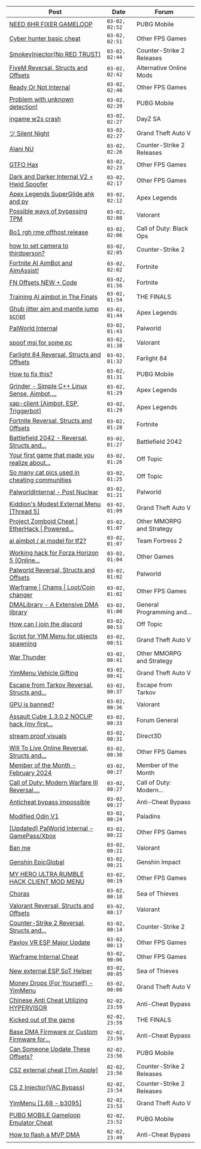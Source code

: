 |Post|Date|Forum|
|----|----|-----|
|[NEED 6HR FIXER GAMELOOP](https://www.unknowncheats.me/forum/pubg-mobile/622040-6hr-fixer-gameloop.html)|`03-02, 02:52`|PUBG Mobile|
|[Cyber hunter basic cheat](https://www.unknowncheats.me/forum/other-fps-games/592663-cyber-hunter-basic-cheat.html)|`03-02, 02:51`|Other FPS Games|
|[SmokeyInjector(No RED TRUST)](https://www.unknowncheats.me/forum/counter-strike-2-releases/600008-smokeyinjector-red-trust.html)|`03-02, 02:44`|Counter-Strike 2 Releases|
|[FiveM Reversal, Structs and Offsets](https://www.unknowncheats.me/forum/alternative-online-mods/340232-fivem-reversal-structs-offsets.html)|`03-02, 02:42`|Alternative Online Mods|
|[Ready Or Not Internal](https://www.unknowncheats.me/forum/other-fps-games/482944-ready-internal.html)|`03-02, 02:40`|Other FPS Games|
|[Problem with unknown detection!](https://www.unknowncheats.me/forum/pubg-mobile/620367-unknown-detection.html)|`03-02, 02:39`|PUBG Mobile|
|[ingame w2s crash](https://www.unknowncheats.me/forum/dayz-sa/622034-ingame-w2s-crash.html)|`03-02, 02:27`|DayZ SA|
|[ツ Silent Night](https://www.unknowncheats.me/forum/grand-theft-auto-v/604599-silent-night.html)|`03-02, 02:27`|Grand Theft Auto V|
|[Alani NU](https://www.unknowncheats.me/forum/counter-strike-2-releases/620010-alani-nu.html)|`03-02, 02:26`|Counter-Strike 2 Releases|
|[GTFO Hax](https://www.unknowncheats.me/forum/other-fps-games/518895-gtfo-hax.html)|`03-02, 02:23`|Other FPS Games|
|[Dark and Darker Internal V2 + Hwid Spoofer](https://www.unknowncheats.me/forum/other-fps-games/618587-dark-darker-internal-v2-hwid-spoofer.html)|`03-02, 02:17`|Other FPS Games|
|[Apex Legends SuperGlide ahk and py](https://www.unknowncheats.me/forum/apex-legends/615980-apex-legends-superglide-ahk-py.html)|`03-02, 02:12`|Apex Legends|
|[Possible ways of bypassing TPM](https://www.unknowncheats.me/forum/valorant/622031-bypassing-tpm.html)|`03-02, 02:08`|Valorant|
|[Bo1 rgh rme offhost release](https://www.unknowncheats.me/forum/call-of-duty-black-ops/621941-bo1-rgh-rme-offhost-release.html)|`03-02, 02:06`|Call of Duty: Black Ops|
|[how to set camera to thirdperson?](https://www.unknowncheats.me/forum/counter-strike-2-a/622032-set-camera-thirdperson.html)|`03-02, 02:05`|Counter-Strike 2|
|[Fortnite AI AimBot and AimAssist!](https://www.unknowncheats.me/forum/fortnite/612707-fortnite-ai-aimbot-aimassist.html)|`03-02, 02:02`|Fortnite|
|[FN Offsets NEW + Code](https://www.unknowncheats.me/forum/fortnite/622028-fn-offsets-code.html)|`03-02, 01:56`|Fortnite|
|[Training AI aimbot in The Finals](https://www.unknowncheats.me/forum/the-finals/616898-training-ai-aimbot-finals.html)|`03-02, 01:54`|THE FINALS|
|[Ghub jitter aim and mantle jump script](https://www.unknowncheats.me/forum/apex-legends/606681-ghub-jitter-aim-mantle-jump-script.html)|`03-02, 01:44`|Apex Legends|
|[PalWorld Internal](https://www.unknowncheats.me/forum/palworld/620394-palworld-internal.html)|`03-02, 01:43`|Palworld|
|[spoof msi for some pc](https://www.unknowncheats.me/forum/valorant/620787-spoof-msi-pc.html)|`03-02, 01:38`|Valorant|
|[Farlight 84 Reversal, Structs and Offsets](https://www.unknowncheats.me/forum/farlight-84-a/580566-farlight-84-reversal-structs-offsets.html)|`03-02, 01:32`|Farlight 84|
|[How to fix this?](https://www.unknowncheats.me/forum/pubg-mobile/621699-fix.html)|`03-02, 01:31`|PUBG Mobile|
|[Grinder - Simple C++ Linux Sense, Aimbot,...](https://www.unknowncheats.me/forum/apex-legends/605888-grinder-simple-linux-sense-aimbot-triggerbot.html)|`03-02, 01:29`|Apex Legends|
|[xap-client \[Aimbot, ESP, Triggerbot\]](https://www.unknowncheats.me/forum/apex-legends/606842-xap-client-aimbot-esp-triggerbot.html)|`03-02, 01:29`|Apex Legends|
|[Fortnite Reversal, Structs and Offsets](https://www.unknowncheats.me/forum/fortnite/235061-fortnite-reversal-structs-offsets.html)|`03-02, 01:28`|Fortnite|
|[Battlefield 2042 - Reversal, Structs and...](https://www.unknowncheats.me/forum/battlefield-2042-a/467604-battlefield-2042-reversal-structs-offsets.html)|`03-02, 01:27`|Battlefield 2042|
|[Your first game that made you realize about...](https://www.unknowncheats.me/forum/off-topic/621544-game-realize-cheaters.html)|`03-02, 01:26`|Off Topic|
|[So many cat pics used in cheating communities](https://www.unknowncheats.me/forum/off-topic/622022-cat-pics-cheating-communities.html)|`03-02, 01:25`|Off Topic|
|[PalworldInternal - Post Nuclear](https://www.unknowncheats.me/forum/palworld/621709-palworldinternal-post-nuclear.html)|`03-02, 01:21`|Palworld|
|[Kiddion's Modest External Menu \[Thread 5\]](https://www.unknowncheats.me/forum/grand-theft-auto-v/576854-kiddions-modest-external-menu-thread-5-a.html)|`03-02, 01:09`|Grand Theft Auto V|
|[Project Zomboid Cheat \| EtherHack \| Powered...](https://www.unknowncheats.me/forum/other-mmorpg-and-strategy/590798-project-zomboid-cheat-etherhack-powered-java-41-78-16-a.html)|`03-02, 01:07`|Other MMORPG and Strategy|
|[ai aimbot / ai model for tf2?](https://www.unknowncheats.me/forum/team-fortress-2-a/621637-ai-aimbot-ai-model-tf2.html)|`03-02, 01:07`|Team Fortress 2|
|[Working hack for Forza Horizon 5 (Online...](https://www.unknowncheats.me/forum/other-games/621959-hack-forza-horizon-5-online-gaming.html)|`03-02, 01:04`|Other Games|
|[Palworld Reversal, Structs and Offsets](https://www.unknowncheats.me/forum/palworld/620076-palworld-reversal-structs-offsets.html)|`03-02, 01:02`|Palworld|
|[Warframe \| Chams \| Loot/Coin changer](https://www.unknowncheats.me/forum/other-fps-games/600451-warframe-chams-loot-coin-changer.html)|`03-02, 01:02`|Other FPS Games|
|[DMALibrary - A Extensive DMA library](https://www.unknowncheats.me/forum/general-programming-and-reversing/614269-dmalibrary-extensive-dma-library.html)|`03-02, 01:00`|General Programming and...|
|[How can I join the discord](https://www.unknowncheats.me/forum/off-topic/293336-join-discord.html)|`03-02, 00:53`|Off Topic|
|[Script for YIM Menu for objects spawning](https://www.unknowncheats.me/forum/grand-theft-auto-v/620673-script-yim-menu-objects-spawning.html)|`03-02, 00:51`|Grand Theft Auto V|
|[War Thunder](https://www.unknowncheats.me/forum/other-mmorpg-and-strategy/85949-war-thunder.html)|`03-02, 00:41`|Other MMORPG and Strategy|
|[YimMenu Vehicle Gifting](https://www.unknowncheats.me/forum/grand-theft-auto-v/620962-yimmenu-vehicle-gifting.html)|`03-02, 00:41`|Grand Theft Auto V|
|[Escape from Tarkov Reversal, Structs and...](https://www.unknowncheats.me/forum/escape-from-tarkov/226519-escape-tarkov-reversal-structs-offsets.html)|`03-02, 00:37`|Escape from Tarkov|
|[GPU is banned?](https://www.unknowncheats.me/forum/valorant/621997-gpu-banned.html)|`03-02, 00:36`|Valorant|
|[Assault Cube 1.3.0.2 NOCLIP hack (my first...](https://www.unknowncheats.me/forum/forum-general/618145-assault-cube-1-3-0-2-noclip-hack-hack.html)|`03-02, 00:33`|Forum General|
|[stream proof visuals](https://www.unknowncheats.me/forum/direct3d/621875-stream-proof-visuals.html)|`03-02, 00:31`|Direct3D|
|[Will To Live Online Reversal, Structs and...](https://www.unknowncheats.me/forum/other-fps-games/422647-live-online-reversal-structs-offsets.html)|`03-02, 00:30`|Other FPS Games|
|[Member of the Month - February 2024](https://www.unknowncheats.me/forum/member-of-the-month/621916-month-february-2024-a.html)|`03-02, 00:27`|Member of the Month|
|[Call of Duty: Modern Warfare III Reversal,...](https://www.unknowncheats.me/forum/call-of-duty-modern-warfare-iii/605287-call-duty-modern-warfare-iii-reversal-structs-offsets.html)|`03-02, 00:27`|Call of Duty: Modern...|
|[Anticheat bypass impossible](https://www.unknowncheats.me/forum/anti-cheat-bypass/621815-anticheat-bypass-impossible.html)|`03-02, 00:27`|Anti-Cheat Bypass|
|[Modified Odin V1](https://www.unknowncheats.me/forum/paladins/585919-modified-odin-v1.html)|`03-02, 00:24`|Paladins|
|[\[Updated\] PalWorld Internal - GamePass/Xbox](https://www.unknowncheats.me/forum/other-fps-games/620772-updated-palworld-internal-gamepass-xbox.html)|`03-02, 00:22`|Other FPS Games|
|[Ban me](https://www.unknowncheats.me/forum/valorant/622003-ban.html)|`03-02, 00:21`|Valorant|
|[Genshin EpicGlobal](https://www.unknowncheats.me/forum/genshin-impact/489622-genshin-epicglobal.html)|`03-02, 00:21`|Genshin Impact|
|[MY HERO ULTRA RUMBLE HACK CLIENT MOD MENU](https://www.unknowncheats.me/forum/other-fps-games/617205-hero-ultra-rumble-hack-client-mod-menu.html)|`03-02, 00:19`|Other FPS Games|
|[Choras](https://www.unknowncheats.me/forum/sea-of-thieves/621415-choras.html)|`03-02, 00:18`|Sea of Thieves|
|[Valorant Reversal, Structs and Offsets](https://www.unknowncheats.me/forum/valorant/385792-valorant-reversal-structs-offsets.html)|`03-02, 00:17`|Valorant|
|[Counter-Strike 2 Reversal, Structs and...](https://www.unknowncheats.me/forum/counter-strike-2-a/576077-counter-strike-2-reversal-structs-offsets.html)|`03-02, 00:14`|Counter-Strike 2|
|[Pavlov VR ESP Major Update](https://www.unknowncheats.me/forum/other-fps-games/620958-pavlov-vr-esp-major-update.html)|`03-02, 00:13`|Other FPS Games|
|[Warframe Internal Cheat](https://www.unknowncheats.me/forum/other-fps-games/579086-warframe-internal-cheat.html)|`03-02, 00:06`|Other FPS Games|
|[New external ESP SoT Helper](https://www.unknowncheats.me/forum/sea-of-thieves/581265-external-esp-sot-helper.html)|`03-02, 00:05`|Sea of Thieves|
|[Money Drops (For Yourself) - YimMenu](https://www.unknowncheats.me/forum/grand-theft-auto-v/621670-money-drops-yourself-yimmenu.html)|`03-02, 00:00`|Grand Theft Auto V|
|[Chinese Anti Cheat Utilizing HYPERVISOR](https://www.unknowncheats.me/forum/anti-cheat-bypass/621912-chinese-anti-cheat-utilizing-hypervisor.html)|`02-02, 23:59`|Anti-Cheat Bypass|
|[Kicked out of the game](https://www.unknowncheats.me/forum/the-finals/621992-kicked-game.html)|`02-02, 23:59`|THE FINALS|
|[Base DMA Firmware or Custom Firmware for...](https://www.unknowncheats.me/forum/anti-cheat-bypass/621770-base-dma-firmware-custom-firmware-battleeye.html)|`02-02, 23:59`|Anti-Cheat Bypass|
|[Can Someone Update These Offsets?](https://www.unknowncheats.me/forum/pubg-mobile/621978-update-offsets.html)|`02-02, 23:56`|PUBG Mobile|
|[CS2 external cheat \[Tim Apple\]](https://www.unknowncheats.me/forum/counter-strike-2-releases/609206-cs2-external-cheat-tim-apple.html)|`02-02, 23:56`|Counter-Strike 2 Releases|
|[CS 2 Injector(VAC Bypass)](https://www.unknowncheats.me/forum/counter-strike-2-releases/621293-cs-2-injector-vac-bypass.html)|`02-02, 23:54`|Counter-Strike 2 Releases|
|[YimMenu \[1.68 - b3095\]](https://www.unknowncheats.me/forum/grand-theft-auto-v/476972-yimmenu-1-68-b3095.html)|`02-02, 23:53`|Grand Theft Auto V|
|[PUBG MOBILE Gameloop Emulator Cheat](https://www.unknowncheats.me/forum/pubg-mobile/576303-pubg-mobile-gameloop-emulator-cheat.html)|`02-02, 23:52`|PUBG Mobile|
|[How to flash a MVP DMA](https://www.unknowncheats.me/forum/anti-cheat-bypass/622001-flash-mvp-dma.html)|`02-02, 23:49`|Anti-Cheat Bypass|
